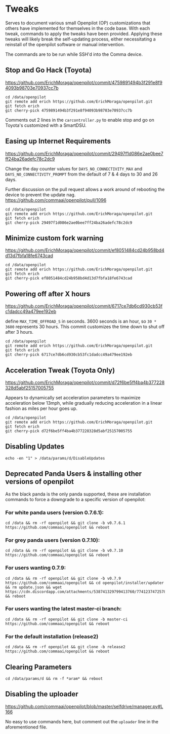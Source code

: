 # Tweaks

Serves to document various small Openpilot (OP) customizations that others have implemented for themselves in the code base.  With each tweak, commands to apply the tweaks have been provided. Applying these tweaks will likely break the self-updating process, either necessitating a reinstall of the openpilot software or manual intervention.

The commands are to be run while SSH'd into the Comma device.

## Stop and Go Hack (Toyota)

https://github.com/ErichMoraga/openpilot/commit/4759891494b3f291e8f94093b98703e70937cc7b

```
cd /data/openpilot
git remote add erich https://github.com/ErichMoraga/openpilot.git
git fetch erich
git cherry-pick 4759891494b3f291e8f94093b98703e70937cc7b
```

Comments out 2 lines in the `carcontroller.py` to enable stop and go on Toyota's customized with a SmartDSU.

## Easing up Internet Requirements

https://github.com/ErichMoraga/openpilot/commit/29497f1d086e2ae0bee7ff24ba26adefc78c2dc9

Change the day counter values for `DAYS_NO_CONNECTIVITY_MAX` and `DAYS_NO_CONNECTIVITY_PROMPT` from the default of 7 & 4 days to 30 and 26 days.

Further discussion on the pull request allows a work around of rebooting the device to prevent the update nag.
https://github.com/commaai/openpilot/pull/1096

```
cd /data/openpilot
git remote add erich https://github.com/ErichMoraga/openpilot.git
git fetch erich
git cherry-pick 29497f1d086e2ae0bee7ff24ba26adefc78c2dc9
```

## Minimize custom fork warning

https://github.com/ErichMoraga/openpilot/commit/ef8051484cd24b958bd4d13d7fbfa18fe6743cad

```
cd /data/openpilot
git remote add erich https://github.com/ErichMoraga/openpilot.git
git fetch erich
git cherry-pick ef8051484cd24b958bd4d13d7fbfa18fe6743cad
```

## Powering off after X hours

https://github.com/ErichMoraga/openpilot/commit/6717ce7db6cd930cb53fc1dadcc49a479ee192eb

define `MAX_TIME_OFFROAD_S` in seconds.  3600 seconds is an hour, so `30 * 3600` represents 30 hours.  This commit customizes the time down to shut off after 3 hours.

```
cd /data/openpilot
git remote add erich https://github.com/ErichMoraga/openpilot.git
git fetch erich
git cherry-pick 6717ce7db6cd930cb53fc1dadcc49a479ee192eb
```

## Acceleration Tweak (Toyota Only)

https://github.com/ErichMoraga/openpilot/commit/d72f6be5ff4ba4b377228328d5abf25157005755

Appears to dynamically set acceleration parameters to maximize acceleration below 13mph, while gradually reducing acceleration in a linear fashion as miles per hour goes up.

```
cd /data/openpilot
git remote add erich https://github.com/ErichMoraga/openpilot.git
git fetch erich
git cherry-pick d72f6be5ff4ba4b377228328d5abf25157005755
```

## Disabling Updates

```
echo -en "1" > /data/params/d/DisableUpdates
```

## Deprecated Panda Users & installing other versions of openpilot

As the black panda is the only panda supported, these are installation commands to force a downgrade to a specific version of openpilot:

### For white panda users (version 0.7.6.1):

```
cd /data && rm -rf openpilot && git clone -b v0.7.6.1 https://github.com/commaai/openpilot && reboot
```

### For grey panda users (version 0.7.10):

```
cd /data && rm -rf openpilot && git clone -b v0.7.10 https://github.com/commaai/openpilot && reboot
```

### For users wanting 0.7.9:

```
cd /data && rm -rf openpilot && git clone -b v0.7.9 https://github.com/commaai/openpilot && cd openpilot/installer/updater && rm update.json && wget https://cdn.discordapp.com/attachments/538741329799413760/774123747257876480/update.json && reboot
```

### For users wanting the latest master-ci branch:

```
cd /data && rm -rf openpilot && git clone -b master-ci https://github.com/commaai/openpilot && reboot
```

### For the default installation (release2)

```
cd /data && rm -rf openpilot && git clone -b release2 https://github.com/commaai/openpilot && reboot
```

## Clearing Parameters

```
cd /data/params/d && rm -f *aram* && reboot
```

## Disabling the uploader

https://github.com/commaai/openpilot/blob/master/selfdrive/manager.py#L166

No easy to use commands here, but comment out the `uploader` line in the aforementioned file.

